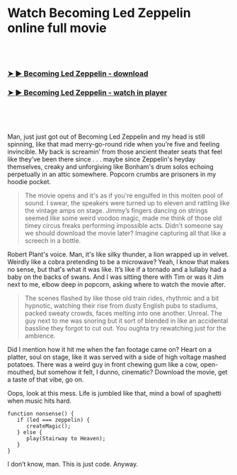 <h1>Watch Becoming Led Zeppelin online full movie</h1>


<br><br>

<h3><a href="https://Charless-endenracamb1971.github.io/afrexapbwv/">➤ ► Becoming Led Zeppelin - download</a></h3> 
<h3><a href="https://Charless-endenracamb1971.github.io/afrexapbwv/">➤ ► Becoming Led Zeppelin - watch in player</a></h3>


<br><br><br>


Man, just just got out of Becoming Led Zeppelin and my head is still spinning, like that mad merry-go-round ride when you’re five and feeling invincible. My back is screamin’ from those ancient theater seats that feel like they’ve been there since . . . maybe since Zeppelin's heyday themselves, creaky and unforgiving like Bonham's drum solos echoing perpetually in an attic somewhere. Popcorn crumbs are prisoners in my hoodie pocket.

> The movie opens and it's as if you're engulfed in this molten pool of sound. I swear, the speakers were turned up to eleven and rattling like the vintage amps on stage. Jimmy’s fingers dancing on strings seemed like some weird voodoo magic, made me think of those old timey circus freaks performing impossible acts. Didn't someone say we should download the movie later? Imagine capturing all that like a screech in a bottle.

Robert Plant's voice. Man, it's like silky thunder, a lion wrapped up in velvet. Weirdly like a cobra pretending to be a microwave? Yeah, I know that makes no sense, but that's what it was like. It’s like if a tornado and a lullaby had a baby on the backs of swans. And I was sitting there with Tim or was it Jim next to me, elbow deep in popcorn, asking where to watch the movie after.

> The scenes flashed by like those old train rides, rhythmic and a bit hypnotic, watching their rise from dusty English pubs to stadiums, packed sweaty crowds, faces melting into one another. Unreal. The guy next to me was snoring but it sort of blended in like an accidental bassline they forgot to cut out. You oughta try rewatching just for the ambience.

Did I mention how it hit me when the fan footage came on? Heart on a platter, soul on stage, like it was served with a side of high voltage mashed potatoes. There was a weird guy in front chewing gum like a cow, open-mouthed, but somehow it felt, I dunno, cinematic? Download the movie, get a taste of that vibe, go on.

Oops, look at this mess. Life is jumbled like that, mind a bowl of spaghetti when music hits hard. 

```
function nonsense() {
   if (led === zeppelin) {
      createMagic();
   } else {
      play(Stairway to Heaven);
   }
}
```
I don’t know, man. This is just code. Anyway.
